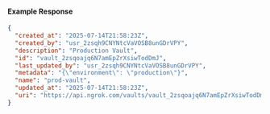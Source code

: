 <!-- Code generated for API Clients. DO NOT EDIT. -->

#### Example Response

```json
{
  "created_at": "2025-07-14T21:58:23Z",
  "created_by": "usr_2zsqh9CNYNtcVaVOSB8unGDrVPY",
  "description": "Production Vault",
  "id": "vault_2zsqoajq6N7amEpZrXsiwTodDmJ",
  "last_updated_by": "usr_2zsqh9CNYNtcVaVOSB8unGDrVPY",
  "metadata": "{\"environment\": \"production\"}",
  "name": "prod-vault",
  "updated_at": "2025-07-14T21:58:23Z",
  "uri": "https://api.ngrok.com/vaults/vault_2zsqoajq6N7amEpZrXsiwTodDmJ"
}
```
